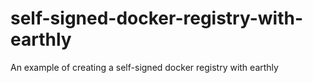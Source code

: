 # self-signed-docker-registry-with-earthly
An example of creating a self-signed docker registry with earthly
